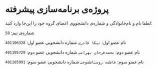 # پروژه‌ی برنامه‌سازی پیشرفته
لطفا نام و نام‌خانوادگی و شماره‌ی دانشجووی اعضای گروه خود را این‌جا وارد کنید:

شماره‌ی تیم: `58`

نام عضو اول: `نیکا قادری`
شماره دانشجویی عضو اول: `401106328`

نام عضو دوم: `محمدفرحان بهرامی`
شماره دانشجویی عضو دوم: `401105729`

نام عضو سوم: `فاطمه روستاطسوجی`
شماره دانشجویی عضو سوم: `401105991`
